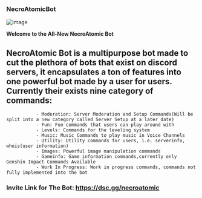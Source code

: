 ### NecroAtomicBot

![image](https://user-images.githubusercontent.com/25334323/126577098-0970905b-6721-4609-8289-4fbad4732eae.png)

**Welcome to the All-New NecroAtomic Bot**


## NecroAtomic Bot is a multipurpose bot made to cut the plethora of bots that exist on discord servers, it encapsulates a ton of features into one powerful bot made by a user for users. Currently their exists nine category of commands:
               
               - Moderation: Server Moderation and Setup Commands(Will be split into a new category called Server Setup at a later date)
               - Fun: Fun commands that users can play around with
               - Levels: Commands for the leveling system
               - Music: Music Commands to play music in Voice Channels
               - Utility: Utility commands for users, i.e. serverinfo, whois(user information)
               - Images: Powerful image manipulation commands
               - Gameinfo: Game information commands,currently only Genshin Impact Commands Available
               - Work In Progress: Work in progress commands, commands not fully implemented into the bot



### Invite Link for The Bot: https://dsc.gg/necroatomic





